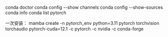 conda doctor 
conda config --show channels
conda config --show-sources
conda info
conda list pytorch

一次安装：
mamba create -n pytorch_env python=3.11 pytorch torchvision torchaudio pytorch-cuda=12.1 -c pytorch -c nvidia -c conda-forge